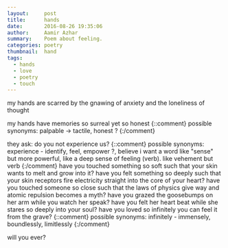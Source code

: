 ```yaml
---
layout:     post
title:      hands
date:       2016-08-26 19:35:06
author:     Aamir Azhar
summary:    Poem about feeling.
categories: poetry
thumbnail:  hand
tags:
  - hands
  - love
  - poetry
  - touch
---
```

my hands
are scarred
by the gnawing of anxiety
and the loneliness of thought

my hands
have memories
so surreal
yet so honest
{::comment}
possible synonyms:
palpable -> tactile, honest ?
{:/comment}

they ask:
do you not experience us?
{::comment}
possible synonyms:
experience - identify, feel, empower ?, believe
i want a word like "sense" but more powerful, like a deep sense of feeling (verb). like vehement but verb
{:/comment}
have you touched something so soft
such that your skin wants to melt
and grow into it?
have you felt something so deeply
such that your skin receptors fire electricity
straight into the core of your heart?
have you touched someone so close
such that the laws of physics give way
and atomic repulsion becomes a myth?
have you grazed
the goosebumps on her arm
while you watch her speak?
have you felt her heart beat
while she stares so deeply
into your soul?
have you loved
so infinitely
you can feel it
from the grave?
{::comment}
possible synonyms:
infinitely - immensely, boundlessly, limitlessly
{:/comment}

will you ever?
